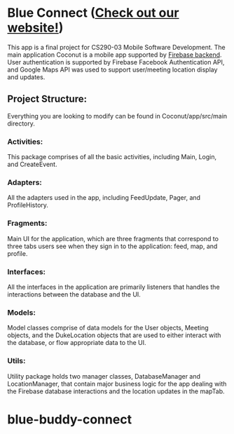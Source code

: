 # Blue Connect ([Check out our website!](https://blue-buddy.squarespace.com/?r=66221890))

This app is a final project for CS290-03 Mobile Software Development. The main application Coconut is a mobile app supported by [Firebase backend](https://firebase.google.com/). User authentication is supported by Firebase Facebook Authentication API, and Google Maps API was used to support user/meeting location display and updates.


## Project Structure:

Everything you are looking to modify can be found in Coconut/app/src/main directory.





###   Activities:

  This package comprises of all the basic activities, including Main, Login, and CreateEvent.

###   Adapters:

  All the adapters used in the app, including FeedUpdate, Pager, and ProfileHistory.

###   Fragments:

  Main UI for the application, which are three fragments that correspond to three tabs users see when they sign in to the application: feed, map, and profile.

###   Interfaces:

  All the interfaces in the application are primarily listeners that handles the interactions between the database and the UI.

###   Models:

  Model classes comprise of data models for the User objects, Meeting objects, and the DukeLocation objects that are used to either interact with the database, or flow appropriate data to the UI.

###   Utils:

  Utility package holds two manager classes, DatabaseManager and LocationManager, that contain major business logic for the app dealing with the Firebase database interactions and the location updates in the mapTab.


# blue-buddy-connect
